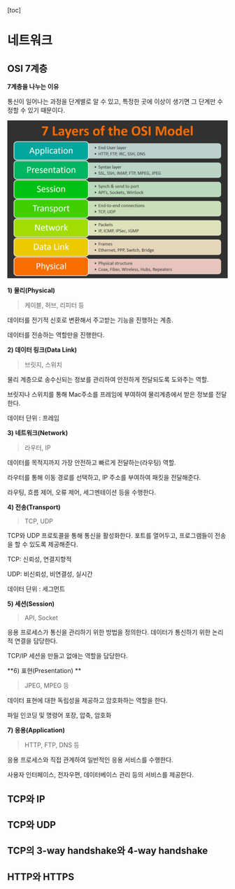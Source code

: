 [toc]

# 네트워크

## OSI 7계층

**7계층을 나누는 이유**

통신이 일어나는 과정을 단계별로 알 수 있고, 특정한 곳에 이상이 생기면 그 단계만 수정할 수 있기 때문이다.

![img](README.assets/img.jpg)



**1) 물리(Physical)**

> 케이블, 허브, 리피터 등 

데이터를 전기적 신호로 변환해서 주고받는 기능을 진행하는 계층.

데이터를 전송하는 역할만을 진행한다.



**2) 데이터 링크(Data Link)**

> 브릿지, 스위치

물리 계층으로 송수신되는 정보를 관리하여 안전하게 전달되도록 도와주는 역할.

브릿지나 스위치를 통해 Mac주소를 프레임에 부여하여 물리계층에서 받은 정보를 전달한다.

데이터 단위 : 프레임



**3) 네트워크(Network)**

> 라우터, IP

데이터를 목적지까지 가장 안전하고 빠르게 전달하는(라우팅) 역할.

라우터를 통해 이동 경로를 선택하고, IP 주소를 부여하여 패킷을 전달해준다.

라우팅, 흐름 제어, 오류 제어, 세그멘테이션 등을 수행한다.



**4) 전송(Transport)**

> TCP, UDP

TCP와 UDP 프로토콜을 통해 통신을 활성화한다. 포트를 열어두고, 프로그램들이 전송을 할 수 있도록 제공해준다.

TCP: 신뢰성, 연결지향적

UDP: 비신뢰성, 비연결성, 실시간

데이터 단위 : 세그먼트



**5) 세션(Session)**

> API, Socket

응용 프로세스가 통신을 관리하기 위한 방법을 정의한다. 데이터가 통신하기 위한 논리적 연결을 담당한다.

TCP/IP 세션을 만들고 없애는 역할을 담당한다.



**6) 표현(Presentation) **

> JPEG, MPEG 등

데이터 표현에 대한 독립성을 제공하고 암호화하는 역할을 한다.

파일 인코딩 및 명령어 포장, 압축, 암호화



**7) 응용(Application)**

> HTTP, FTP, DNS 등

응용 프로세스와 직접 관계하여 일반적인 응용 서비스를 수행한다.

사용자 인터페이스, 전자우편, 데이터베이스 관리 등의 서비스를 제공한다.



## TCP와 IP

## TCP와 UDP

## TCP의 3-way handshake와 4-way handshake

## HTTP와 HTTPS

